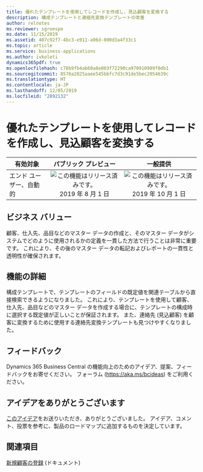 ```yaml
---
title: 優れたテンプレートを使用してレコードを作成し、見込顧客を変換する
description: 構成テンプレートと連絡先変換テンプレートの改善
author: relnotes
ms.reviewer: sgroespe
ms.date: 11/15/2019
ms.assetid: 407c92f7-4bc3-e911-a96d-000d3a4f33c1
ms.topic: article
ms.service: business-applications
ms.author: ivkoleti
dynamics365pdf: true
ms.openlocfilehash: c78b9fb4ab60a8e003f72290ca970910989f0db1
ms.sourcegitcommit: 8576a2025aaee545bbfc7d3c91de5bec2054639c
ms.translationtype: HT
ms.contentlocale: ja-JP
ms.lasthandoff: 12/05/2019
ms.locfileid: "2892132"
---
```

# <a name="create-records-and-convert-prospects-with-better-templates"></a>優れたテンプレートを使用してレコードを作成し、見込顧客を変換する


| 有効対象    |  パブリック プレビュー | 一般提供 | 
| ---------- | :----------: |:----------: |
|エンド ユーザー、自動的|![この機能はリリース済みです。](/dynamics365-release-plan/media/green-checkmark.png "この機能はリリース済みです。") 2019 年 8 月 1 日| ![この機能はリリース済みです。](/dynamics365-release-plan/media/green-checkmark.png "この機能はリリース済みです。") 2019 年 10 月 1 日|


## <a name="business-value"></a>ビジネス バリュー
<!-- bv start -->
顧客、仕入先、品目などのマスター データの作成と、そのマスター データがシステムでどのように使用されるかの定義を一貫した方法で行うことは非常に重要です。 これにより、その後のマスター データの転記およびレポートの一貫性と透明性が確保されます。
<!-- bv end -->



## <a name="feature-details"></a>機能の詳細
<!--feature detail start -->
構成テンプレートで、テンプレートのフィールドの既定値を関連テーブルから直接検索できるようになりました。 これにより、テンプレートを使用して顧客、仕入先、品目などのマスター データを作成する場合に、テンプレートの構成時に選択する既定値が正しいことが保証されます。 また、連絡先 (見込顧客) を顧客に変換するために使用する連絡先変換テンプレートも見つけやすくなりました。
<!--feature detail end -->






## <a name="tell-us-what-you-think"></a>フィードバック
Dynamics 365 Business Central の機能向上のためのアイデア、提案、フィードバックをお寄せください。 フォーラム (https://aka.ms/bcideas) をご利用ください。



## <a name="thank-you-for-your-idea"></a>アイデアをありがとうございます
[このアイデア](https://experience.dynamics.com/ideas/idea/?ideaid=5534f40d-0bd9-e811-b96f-0003ff68b04e)をお送りいただき、ありがとうございました。 アイデア、コメント、投票を参考に、製品のロードマップに追加するものを決定しています。

## <a name="see-also"></a>関連項目

[新規顧客の登録](https://docs.microsoft.com/dynamics365/business-central/sales-how-register-new-customers) (ドキュメント)
